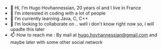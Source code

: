 - 👋 Hi, I’m Hugo Hovhannessian, 20 years ol and I live in France
- 👀 I’m interested in coding with a lot of people
- 🌱 I’m currently learning Java, C, C++
- 💞️ I’m looking to collaborate on .. well i don't know right now so, i will upadte this later 
- 📫 How to reach me : By mail at hugo.hovhannessian@gmail.com and maybe later with some other social network

<!---
HovhaHugo/HovhaHugo is a ✨ special ✨ repository because its `README.md` (this file) appears on your GitHub profile.
You can click the Preview link to take a look at your changes.
--->
